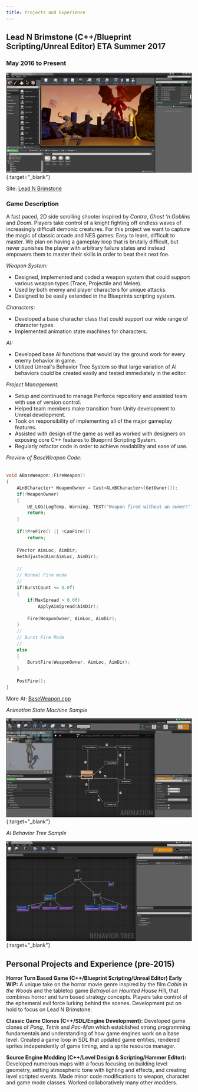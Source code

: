 ```yaml
---
title: Projects and Experience
---
```


## Lead N Brimstone (C++/Blueprint Scripting/Unreal Editor) ETA Summer 2017

### May 2016 to Present

[![Lead N Brimstone Preview Picture](/assets/img/LnBPreview1.png)](/assets/img/LnBPreview1.png){:target="_blank"}

Site: [Lead N Brimstone](http://www.wadenkanestudios.com/#!projects/leadnbrimestone.html)

### Game Description
A fast paced, 2D side scrolling shooter inspired by _Contra_, _Ghost 'n Goblins_ and _Doom_. Players take control of a knight fighting off endless waves of increasingly difficult demonic creatures. For this project we want to capture the magic of classic arcade and NES games: Easy to learn, difficult to master. We plan on having a gameplay loop that is brutally difficult, but never punishes the player with arbitrary failure states and instead empowers them to master their skills in order to beat their next foe.

*Weapon System:*

- Designed, implemented and coded a weapon system that could support various weapon types (Trace, Projectile and Melee).
- Used by both enemy and player characters for unique attacks.
- Designed to be easily extended in the Blueprints scripting system.

*Characters:*

- Developed a base character class that could support our wide range of character types.
- Implemented animation state machines for characters.

*AI:*

- Developed base AI functions that would lay the ground work for every enemy behavior in game.
- Utilized Unreal's Behavior Tree System so that large variation of AI behaviors could be created easily and tested immediately in the editor.

*Project Management:*

- Setup and continued to manage Perforce repository and assisted team with use of version control.
- Helped team members make transition from Unity development to Unreal development.
- Took on responsibility of implementing all of the major gameplay features.
- Assisted with design of the game as well as worked with designers on exposing core C++ features to Blueprint Scripting System.
- Regularly refactor code in order to achieve readability and ease of use.

*Preview of BaseWeapon Code:*

``` c++

void ABaseWeapon::FireWeapon()
{
	ALnBCharacter* WeaponOwner = Cast<ALnBCharacter>(GetOwner());
	if(!WeaponOwner)
	{
		UE_LOG(LogTemp, Warning, TEXT("Weapon fired without an owner!"));
		return;
	}

	if(!PreFire() || !CanFire())
		return;

	FVector AimLoc, AimDir;
	GetAdjustedAim(AimLoc, AimDir);

	//
	// Normal Fire mode
	//
	if(BurstCount <= 0.0f)
	{
		if(MaxSpread > 0.0f)
			ApplyAimSpread(AimDir);

		Fire(WeaponOwner, AimLoc, AimDir);
	}
	//
	// Burst Fire Mode
	//
	else
	{
		BurstFire(WeaponOwner, AimLoc, AimDir);
	}

	PostFire();
}

```
More At: [BaseWeapon.cpp](https://github.com/calebsmth54/Code-Samples/blob/master/LnBSample1.cpp)

*Animation State Machine Sample*

[![Lead N Brimstone Preview Picture](/assets/img/LnBPreview2.png)](/assets/img/LnBPreview2.png){:target="_blank"}

*AI Behavior Tree Sample*

[![Lead N Brimstone Preview Picture](/assets/img/LnBPreview3.png)](/assets/img/LnBPreview3.png){:target="_blank"}

## Personal Projects and Experience (pre-2015)

**Horror Turn Based Game (C++/Blueprint Scripting/Unreal Editor) Early WIP:** A unique take on the horror movie genre inspired by the film _Cabin in the Woods_ and the tabletop game _Betrayal on Haunted House Hill_, that combines horror and turn based strategy concepts. Players take control of the ephemeral evil force lurking behind the scenes. Development put on hold to focus on Lead N Brimstone.

**Classic Game Clones (C++/SDL/Engine Development):** Developed game clones of _Pong_, _Tetris_ and _Pac-Man_ which established strong programming fundamentals and understanding of how game engines work on a base level. Created a game loop in SDL that updated game entities, rendered sprites independently of game timing, and a sprite resource manager.

**Source Engine Modding (C++/Level Design & Scripting/Hammer Editor):** Developed numerous maps with a focus focusing on building level geometry, setting atmospheric tone with lighting and effects, and creating level scripted events. Made minor code modifications to weapon, character and game mode classes. Worked collaboratively many other modders.
